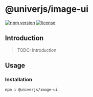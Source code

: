 # @univerjs/image-ui

[![npm version](https://img.shields.io/npm/v/@univerjs/image-ui)](https://npmjs.org/packages/@univerjs/image-ui)
[![license](https://img.shields.io/npm/l/@univerjs/image-ui)](https://img.shields.io/npm/l/@univerjs/image-ui)

## Introduction

> TODO: Introduction

## Usage

### Installation

```shell
npm i @univerjs/image-ui
```
